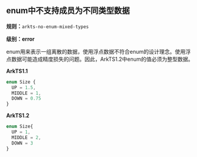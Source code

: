 ## enum中不支持成员为不同类型数据

**规则：**`arkts-no-enum-mixed-types`

**级别：error**

enum用来表示一组离散的数据，使用浮点数据不符合enum的设计理念。使用浮点数据可能造成精度损失的问题。因此，ArkTS1.2中enum的值必须为整型数据。

**ArkTS1.1**

```typescript
enum Size {
  UP = 1.5,
  MIDDLE = 1,
  DOWN = 0.75
}
```

**ArkTS1.2**

```typescript
enum Size{ 
  UP = 1,
  MIDDLE = 2,
  DOWN = 3
}
```
